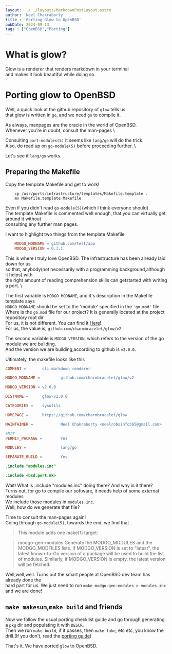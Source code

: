 ```yaml
---
layout: ../../layouts/MarkdownPostLayout.astro
author: 'Neel Chakraborty'
title : 'Porting Glow to OpenBSD'
pubDate: 2024-09-13
tags : ["OpenBSD","Porting"]
---
```


# What is glow?

Glow is a renderer that renders markdown in your terminal\
and makes it look beautiful while doing so. 

# Porting glow to OpenBSD

Well, a quick look at the github repository of `glow` tells us\
that glow is written in `go`, and we need `go` to compile it. 

As always, manpages are the oracle in the world of OpenBSD. \
Whenever you're in doubt, consult the man-pages \ 

Consulting `port-modules(5)` it seems like `lang/go` will do the trick. \
Also, do read up on `go-module(5)` before proceeding further. \

Let's see if `lang/go` works. 

## Preparing the Makefile

Copy the template Makefile and get to work! 

``` fish
    cp /usr/ports/infrastructure/templates/Makefile.template .
    mv Makefile.template Makefile
```
Even if you didn't read `go-module(5)`(which I think everyone should)\
The template Makefile is commented well enough, that you can virtually get around it without\
consulting any further man pages.

I want to highlight two things from the template Makefile

``` makefile
    MODGO_MODNAME =	github.com/test/app
    MODGO_VERSION =	0.1.1
```
This is where I truly love OpenBSD. The infrastructure has been already laid down for us\
so that, anybody(not necessarily with a programming background,although it helps) with \
the right amount of reading comprehension skills can getstarted with writing a port. \

The first variable is `MODGO_MODNAME`, and it's description in the Makefile template says\
`MODGO_MODNAME` should be set to the 'module' specified in the `'go.mod'` file.\
Where is the `go.mod` file for our project? It is generally located at the project repository root dir\
For us, it is not different. You can find it [Here](https://github.com/charmbracelet/glow/blob/master/go.mod)!. \
For us, the value is, `github.com/charmbracelet/glow/v2`

The second variable is `MODGO_VERSION`, which refers to the version of the go module we are building.\
And the version we are building,according to github is `v2.0.0`. 

Ultimately, the makefile looks like this 

``` makefile
COMMENT =       cli markdown renderer

MODGO_MODNAME =         github.com/charmbracelet/glow/v2

MODGO_VERSION = v2.0.0

DISTNAME =      glow-v2.0.0

CATEGORIES =    sysutils

HOMEPAGE =      https://github.com/charmbracelet/glow

MAINTAINER =            Neel Chakraborty <neelroboinfo365@gmail.com>

#MIT
PERMIT_PACKAGE =        Yes

MODULES =               lang/go

SEPARATE_BUILD =        Yes

.include "modules.inc"

.include <bsd.port.mk>
```
Wait! What is .include "modules.inc" doing there? And why is it there?\
Turns out, for go to compile our software, it needs help of some external modules\
We include those modules in `modules.inc`. \
Well, how do we generate that file?

Time to consult the man-pages again! \
Going through `go-module(5)`, towards the end, we find that 

>This module adds one make(1) target:

>modgo-gen-modules
    Generate the MODGO_MODULES and the MODGO_MODFILES lists. If MODGO_VERSION is set to "latest", the latest known-to-Go version of a package will be used to build the list of modules. Similarly, if MODGO_VERSION is empty, the latest version will be fetched. 

Well,well,well. Turns out the smart people at OpenBSD dev team has already done the \
hard part for us. We just need to run `make modgo-gen-modules > modules.inc` and we are done!

## `make makesum`,`make build` and friends 

Now we follow the usual porting checklist guide and go through generating a `pkg` dir and populating it with `DESCR`. \
Then we run `make build`, if it passes, then `make fake`, etc etc, you know the drill.(If you don't, read the [porting guide](https://www.openbsd.org/faq/ports/guide.html))

That's it. We have ported `glow` to OpenBSD. 



